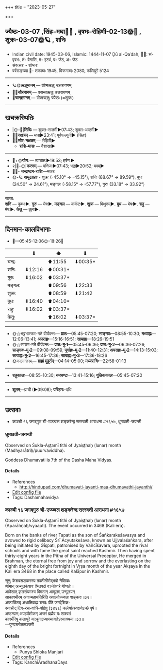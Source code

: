 +++
title = "2023-05-27"

+++
## ज्यैष्ठः-03-07  ,सिंहः-मघा🌛🌌  ,  वृषभः-रोहिणी-02-13🌞🌌  ,  शुक्रः-03-07🌞🪐  , शनिः
- Indian civil date: 1945-03-06, Islamic: 1444-11-07 Ḏū al-Qaʿdah, 🌌🌞: सं- वृषभः, तं- वैगासि, म- इटवं, प- जेठ, अ- जेठ
- संवत्सरः - शोभनः
- वर्षसङ्ख्या 🌛- शकाब्दः 1945, विक्रमाब्दः 2080, कलियुगे 5124
___________________
- 🪐🌞**ऋतुमानम्** — ग्रीष्मऋतुः उत्तरायणम्
- 🌌🌞**सौरमानम्** — वसन्तऋतुः उत्तरायणम्
- 🌛**चान्द्रमानम्** — ग्रीष्मऋतुः ज्यैष्ठः (≈शुक्रः)
___________________


## खचक्रस्थितिः
- |🌞-🌛|**तिथिः** — शुक्ल-सप्तमी►07:43; शुक्ल-अष्टमी►  
- 🌌🌛**नक्षत्रम्** — मघा►23:41; पूर्वफल्गुनी► (सिंहः)  
- 🌌🌞**सौर-नक्षत्रम्** — रोहिणी►  
  - **राशि-मासः** — वैशाखः► 
___________________
- 🌛+🌞**योगः** — व्याघातः►19:53; हर्षणः►  
- २|🌛-🌞|**करणम्** — वणिजा►07:43; भद्रा►20:52; बवम्►  
- 🌌🌛- **चन्द्राष्टम-राशिः**—मकरः  
- 🌞-🪐 **अमूढग्रहाः** - शुक्रः (-45.10° → -45.15°), शनिः (88.67° → 89.59°), बुधः (24.50° → 24.61°), मङ्गलः (-58.15° → -57.77°), गुरुः (33.18° → 33.92°)
___________________
राशयः  
**शनि** — कुम्भः►. **गुरु** — मेषः►. **मङ्गल** — कर्कटः►. **शुक्र** — मिथुनम्►. **बुध** — मेषः►. **राहु** — मेषः►. **केतु** — तुला►. 
___________________


## दिनमान-कालविभागाः
- 🌅—05:45-12:06🌞-18:26🌇  

|      |⬇     |⬆     |⬇     |
|------|-----|-----|------|
|चन्द्रः|     |⬆11:55 |⬇00:35*|
|शनिः   |⬇12:16 |⬆00:31*|     |
|गुरुः  |⬇16:02 |⬆03:37*|     |
|मङ्गलः |     |⬆09:56 |⬇22:33 |
|शुक्रः |     |⬆08:59 |⬇21:42 |
|बुधः   |⬇16:40 |⬆04:10*|     |
|राहुः  |⬇16:02 |⬆03:37*|     |
|केतुः  |     |⬆16:02 |⬇03:37*|
___________________
- 🌞⚝भट्टभास्कर-मते वीर्यवन्तः— **प्रातः**—05:45-07:20; **साङ्गवः**—08:55-10:30; **मध्याह्नः**—12:06-13:41; **अपराह्णः**—15:16-16:51; **सायाह्नः**—18:26-19:51  
- 🌞⚝सायण-मते वीर्यवन्तः— **प्रातः-मु॰1**—05:45-06:36; **प्रातः-मु॰2**—06:36-07:26; **साङ्गवः-मु॰2**—09:08-09:59; **पूर्वाह्णः-मु॰2**—11:40-12:31; **अपराह्णः-मु॰2**—14:13-15:03; **सायाह्नः-मु॰2**—16:45-17:36; **सायाह्नः-मु॰3**—17:36-18:26  
- 🌞कालान्तरम्— **ब्राह्मं मुहूर्तम्**—04:14-05:00; **मध्यरात्रिः**—22:58-01:13  
___________________
- **राहुकालः**—08:55-10:30; **यमघण्टः**—13:41-15:16; **गुलिककालः**—05:45-07:20  
___________________
- **शूलम्**—प्राची (►09:08); **परिहारः**–दधि  
___________________

## उत्सवाः
- काञ्ची १६ जगद्गुरु श्री-उज्ज्वल शङ्करेन्द्र सरस्वती आराधना #१६५७, धूमावती-जयन्ती
### धूमावती-जयन्ती

Observed on Śukla-Aṣṭamī tithi of Jyaiṣṭhaḥ (lunar) month (Madhyarātriḥ/puurvaviddha). 

Goddess Dhumavati is 7th of the Dasha Maha Vidyas.

#### Details
- References
  - http://hindupad.com/dhumavati-jayanti-maa-dhumavathi-jayanthi/
- [Edit config file](https://github.com/jyotisham/adyatithi/blob/master/devatA/dashamahAvidyA/lunar_month/tithi/03/08/dhUmAvatI~jayantI.toml)
- Tags: Dashamahavidya


### काञ्ची १६ जगद्गुरु श्री-उज्ज्वल शङ्करेन्द्र सरस्वती आराधना #१६५७

Observed on Śukla-Aṣṭamī tithi of Jyaiṣṭhaḥ (lunar) month (Aparāhṇaḥ/vyaapti). The event occurred in 3468 (Kali era).  


Born on the banks of river Tapati as the son of Śaṅkarakeśavasya and avowed to rigid celibacy Śrī Acyutakeśava, known as Ujjvalaśaṅkara, after being initiated by Gīṣpati, patronised by Vañcīśavara, uprooted the rival schools and with fame the great saint reached Kashmir. Then having spent thirty-eight years in the Pīṭha of the Universal Preceptor, He merged in Brahman, the eternal free from joy and sorrow and the everlasting on the eighth day of the bright fortnight in Vṛṣa month of the year Akṣaya in the Kali era 3468 in the place called Kalāpur in Kashmir.

सूनुः केशवशङ्करस्य तपतीतीरोद्भवो नैष्ठिकः  
श्रीमान् अच्युतकेशवः श्रितपदो वञ्चीश्वरे गीष्पतेः।  
आदेशात् कृतसंयमश्च विमतान् आमूलम् उन्मूलयन्  
आकाश्मीरम् अगान्महायतिरिति ख्यात्योज्ज्वलः शङ्करः॥३२॥  
अष्टात्रिंशद् अथातिवाह्य शरदः पीठे जगद्देशिक-  
स्यासीद् दिग्-रस-वार्धि-वह्निषु (३४६८) कलेर्यात्स्वक्षयेऽच्छे वृषे।  
अष्टम्याम् अपहर्षशोकम् अजरं ब्रह्मैव यः शाश्वतं  
काश्मीरेषु कलापुरे यदधुनाऽप्याख्यायतेऽस्याख्यया॥३३॥  
—पुण्यश्लोकमञ्जरी



#### Details
- References
  - Punya Shloka Manjari
- [Edit config file](https://github.com/jyotisham/adyatithi/blob/master/mahApuruSha/kAnchI-maTha/lunar_month/tithi/03/08/kAJcI_16_jagadguru_zrI~ujjvala_zaGkarEndra_sarasvatI_ArAdhanA.toml)
- Tags: KanchiAradhanaDays


